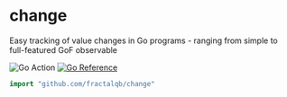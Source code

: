 # change
Easy tracking of value changes in Go programs - ranging from simple to full-featured GoF observable

![Go Action](https://github.com/fractalqb/change/actions/workflows/go.yml/badge.svg)
[![Go Reference](https://pkg.go.dev/badge/github.com/fractalqb/change.svg)](https://pkg.go.dev/github.com/fractalqb/change)

```go
import "github.com/fractalqb/change"
```
